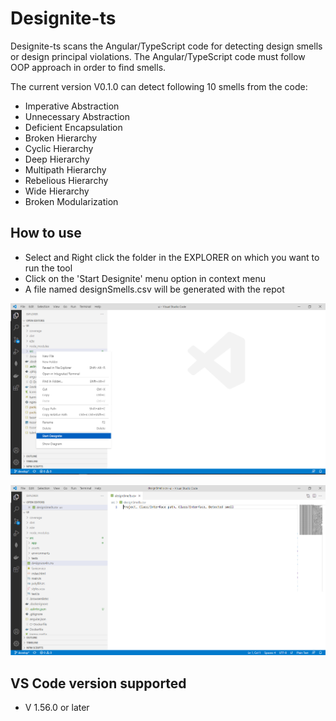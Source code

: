 # Designite-ts

Designite-ts scans the Angular/TypeScript code for detecting design smells or design principal violations.
The Angular/TypeScript code must follow OOP approach in order to find smells.

The current version V0.1.0 can detect following 10 smells from the code:
- Imperative Abstraction
- Unnecessary Abstraction
- Deficient Encapsulation
- Broken Hierarchy
- Cyclic Hierarchy
- Deep Hierarchy
- Multipath Hierarchy
- Rebelious Hierarchy
- Wide Hierarchy
- Broken Modularization

## How to use

- Select and Right click the folder in the EXPLORER on which you want to run the tool
- Click on the 'Start Designite' menu option in context menu
- A file named designSmells.csv will be generated with the repot

![Open context menu](./screen_1.png)

![Select Start Designite](./screen_2.png)

## VS Code version supported
- V 1.56.0 or later